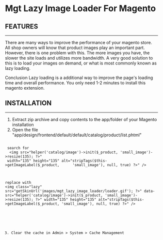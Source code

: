 Mgt Lazy Image Loader For Magento
====================================

## FEATURES
-----------------

There are many ways to improve the performance of your magento store. 
All shop owners will know that product images play an important part. 
However, there is one problem with this. 
The more images you have, the slower the site loads and utilizes more bandwidth. 
A very good solution to this is to load your images on demand, or what is most commonly known as lazy loading.

Conclusion
Lazy loading is a additional way to improve the page's loading time and overall performance. 
You only need 1-2 minutes to install this magento extension.

## INSTALLATION
-----------------

1. Extract zip archive and copy contents to the app/folder of your Magento installation
2. Open the file "app/design/frontend/default/default/catalog/product/list.phtml"

 <pre>
<code>
 search for
  &lt;img src="<?php echo $this->helper('catalog/image')->init($_product, 'small_image')->resize(135); ?>"
 width="135" height="135" alt="<?php echo $this->stripTags($this->getImageLabel($_product,      'small_image'), null, true) ?>" /&gt;
</code>
</pre>


<pre>
<code>
replace with
&lt;img class="lazy" src="<?php echo $this->getSkinUrl('images/mgt_lazy_image_loader/loader.gif'); ?>" data-src="<?php echo $this->helper('catalog/image')->init($_product, 'small_image')->resize(135); ?>" width="135" height="135" alt="<?php echo $this->stripTags($this->getImageLabel($_product, 'small_image'), null, true) ?>" /&gt;
  </cody>
</pre>
    
3. Clear the cache in Admin > System > Cache Management